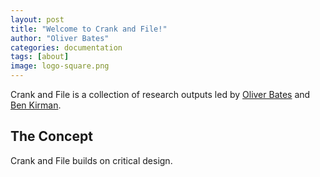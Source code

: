 ```yaml
---
layout: post
title: "Welcome to Crank and File!"
author: "Oliver Bates"
categories: documentation
tags: [about]
image: logo-square.png
---
```


Crank and File is a collection of research outputs led by [Oliver Bates](http://oliverbates.co.uk) and [Ben Kirman](http://ben.kirman.org).

## The Concept

Crank and File builds on critical design. 

